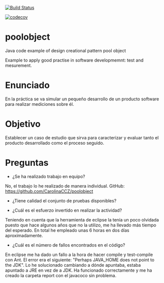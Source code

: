 [![Build Status](https://travis-ci.org/CarolinaCCZ/poolobject.svg?branch=master)](https://travis-ci.org/CarolinaCCZ/poolobject)

[![codecov](https://codecov.io/gh/CarolinaCCZ/poolobject/branch/master/graph/badge.svg)](https://codecov.io/gh/CarolinaCCZ/poolobject)

poolobject
==========

Java code example of  design creational pattern pool object

Example to apply good practise in software developmemnt: test and mesurement.


Enunciado
=========

En la práctica se va simular un pequeño desarrollo de un producto software para realizar mediciones sobre él.


Objetivo
========

Establecer un caso de estudio que sirva para caracterizar y evaluar tanto el producto desarrollado como el proceso seguido.


Preguntas
=========

- ¿Se ha realizado trabajo en equipo?

No, el trabajo lo he realizado de manera individual. GitHub: https://github.com/CarolinaCCZ/poolobject

- ¿Tiene calidad el conjunto de pruebas disponibles?



- ¿Cuál es el esfuerzo invertido en realizar la actividad?

Teniendo en cuenta que la herramienta de eclipse la tenía un poco olvidada puesto que hace algunos años que no la utilizo, me ha llevado más tiempo del esperado.
En total he empleado unas 6 horas en dos días aproximadamente.

- ¿Cuál es el número de fallos encontrados en el código?

En eclipse me ha dado un fallo a la hora de hacer compile y test-compile con Ant. El error era el siguiente: "Perhaps JAVA_HOME does not point to the JDK". Lo he solucionado cambiando a dónde apuntaba, estaba apuntado a JRE en vez de a JDK. Ha funcionado correctamente y me ha creado la carpeta report con el javacoco sin problema.

